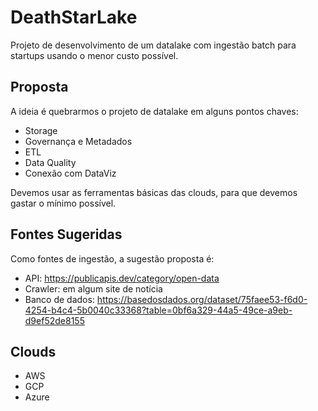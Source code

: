# DeathStarLake

Projeto de desenvolvimento de um datalake com ingestão batch para startups usando o menor custo possível.

## Proposta

A ideia é quebrarmos o projeto de datalake em alguns pontos chaves:

* Storage
* Governança e Metadados
* ETL
* Data Quality
* Conexão com DataViz

Devemos usar as ferramentas básicas das clouds, para que devemos gastar o mínimo possível.

## Fontes Sugeridas

Como fontes de ingestão, a sugestão proposta é:
* API: https://publicapis.dev/category/open-data
* Crawler: em algum site de notícia
* Banco de dados: https://basedosdados.org/dataset/75faee53-f6d0-4254-b4c4-5b0040c33368?table=0bf6a329-44a5-49ce-a9eb-d9ef52de8155

## Clouds

* AWS
* GCP
* Azure
